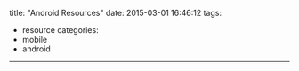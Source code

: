 title: "Android Resources"
date: 2015-03-01 16:46:12
tags:
- resource
categories:
- mobile
- android

---
